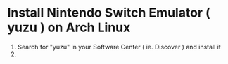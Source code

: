 # Install Nintendo Switch Emulator ( yuzu ) on Arch Linux

1. Search for "yuzu" in your Software Center ( ie. Discover ) and install it
2. 
